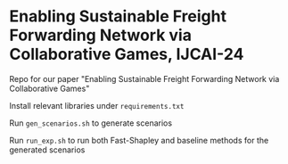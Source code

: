 # Enabling Sustainable Freight Forwarding Network via Collaborative Games, IJCAI-24

Repo for our paper "Enabling Sustainable Freight Forwarding Network via Collaborative Games"

Install relevant libraries under ``requirements.txt``

Run ``gen_scenarios.sh`` to generate scenarios

Run ``run_exp.sh`` to run both Fast-Shapley and baseline methods for the generated scenarios
